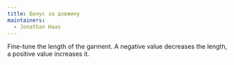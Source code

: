 ```yaml
---
title: Бонус за довжину
maintainers:
  - Jonathan Haas
---
```


Fine-tune the length of the garment. A negative value decreases the length, a positive value increases it.
